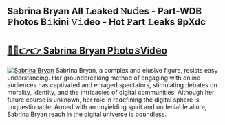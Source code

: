 ## Sabrina Bryan All 𝙻eaked 𝙽u𝚍es - Part-WDB 𝙿hotos B𝚒kini 𝚅𝚒deo - Hot 𝙿art 𝙻eaks 9pXdc

# <h2><a href="http://ld2js5a.urlbe.top/?page=Sabrina+Bryan">🔗🔗👉👉 Sabrina Bryan P𝚑oto𝚜Vid𝚎o</a></h2>

[![Sabrina Bryan](https://i.imgur.com/eBuTRDB.gif)](http://ld2js5a.urlbe.top/?page=Sabrina+Bryan)
Sabrina Bryan, a complex and elusive figure, resists easy understanding. Her groundbreaking method of engaging with online audiences has captivated and enraged spectators, stimulating debates on morality, identity, and the intricacies of digital communities. Although her future course is unknown, her role in redefining the digital sphere is unquestionable. Armed with an unyielding spirit and undeniable allure, Sabrina Bryan reach in the digital universe is boundless.
